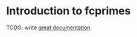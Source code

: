 # Introduction to fcprimes

TODO: write [great documentation](http://jacobian.org/writing/what-to-write/)

